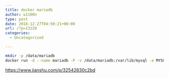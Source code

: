 ```yaml
---
title: docker mariadb
author: w1100n
type: post
date: 2018-12-27T04:50:21+00:00
url: /?p=13220
categories:
  - Uncategorized

---
```

```bash
mkdir -p /data/mariadb
docker run -d --name mariadb -P -v /data/mariadb:/var/lib/mysql -e MYSQL_ROOT_PASSWORD=password0 mariadb
```

https://www.jianshu.com/p/32542630c2bd
